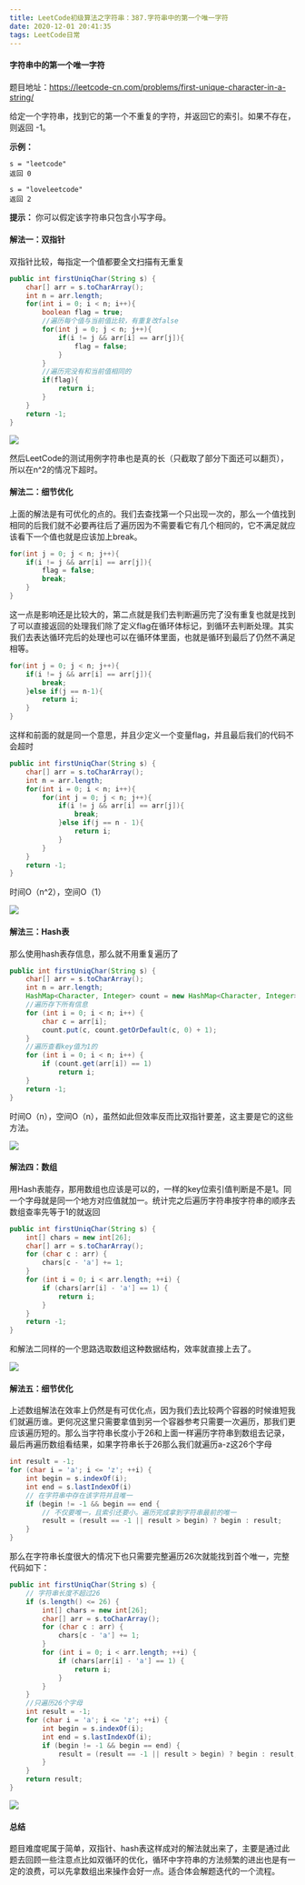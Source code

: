 ```yaml
---
title: LeetCode初级算法之字符串：387.字符串中的第一个唯一字符
date: 2020-12-01 20:41:35
tags: LeetCode日常
---
```


#### 字符串中的第一个唯一字符

题目地址：https://leetcode-cn.com/problems/first-unique-character-in-a-string/

给定一个字符串，找到它的第一个不重复的字符，并返回它的索引。如果不存在，则返回 -1。<!--more-->

 **示例：**

```
s = "leetcode"
返回 0

s = "loveleetcode"
返回 2
```

**提示：** 你可以假定该字符串只包含小写字母。



#### 解法一：双指针 

双指针比较，每指定一个值都要全文扫描有无重复

```java
public int firstUniqChar(String s) {
    char[] arr = s.toCharArray();
    int n = arr.length;
    for(int i = 0; i < n; i++){
        boolean flag = true;
        //遍历每个值与当前值比较，有重复改false
        for(int j = 0; j < n; j++){
            if(i != j && arr[i] == arr[j]){
                flag = false;
            }
        }
        //遍历完没有和当前值相同的
        if(flag){
            return i;
        }
    }
    return -1;
}
```

![](https://gitee.com/Jasper-zh/blogImage/raw/master/%E5%AD%97%E7%AC%A6%E4%B8%B2%E4%B8%AD%E7%9A%84%E7%AC%AC%E4%B8%80%E4%B8%AA%E5%94%AF%E4%B8%80%E5%AD%97%E7%AC%A6/1.png)

然后LeetCode的测试用例字符串也是真的长（只截取了部分下面还可以翻页），所以在n^2的情况下超时。

#### 解法二：细节优化

上面的解法是有可优化的点的。我们去查找第一个只出现一次的，那么一个值找到相同的后我们就不必要再往后了遍历因为不需要看它有几个相同的，它不满足就应该看下一个值也就是应该加上break。

```java
for(int j = 0; j < n; j++){
    if(i != j && arr[i] == arr[j]){
        flag = false;
        break;
    }
}
```

这一点是影响还是比较大的，第二点就是我们去判断遍历完了没有重复也就是找到了可以直接返回的处理我们除了定义flag在循环体标记，到循环去判断处理。其实我们去表达循环完后的处理也可以在循环体里面，也就是循环到最后了仍然不满足相等。

```java
for(int j = 0; j < n; j++){
    if(i != j && arr[i] == arr[j]){
        break;
    }else if(j == n-1){
        return i;
    }
}
```

这样和前面的就是同一个意思，并且少定义一个变量flag，并且最后我们的代码不会超时

```java
public int firstUniqChar(String s) {
    char[] arr = s.toCharArray();
    int n = arr.length;
    for(int i = 0; i < n; i++){
        for(int j = 0; j < n; j++){
    		if(i != j && arr[i] == arr[j]){
       			break;
    		}else if(j == n - 1){
        		return i;
    		}
		}
    }
    return -1;
}
```

时间O（n^2），空间O（1）

![](https://gitee.com/Jasper-zh/blogImage/raw/master/%E5%AD%97%E7%AC%A6%E4%B8%B2%E4%B8%AD%E7%9A%84%E7%AC%AC%E4%B8%80%E4%B8%AA%E5%94%AF%E4%B8%80%E5%AD%97%E7%AC%A6/2.png)



#### 解法三：Hash表

那么使用hash表存信息，那么就不用重复遍历了

```java
public int firstUniqChar(String s) {
    char[] arr = s.toCharArray();
    int n = arr.length;
    HashMap<Character, Integer> count = new HashMap<Character, Integer>();
    //遍历存下所有信息
    for (int i = 0; i < n; i++) {
        char c = arr[i];
        count.put(c, count.getOrDefault(c, 0) + 1);
    }
    //遍历查看key值为1的
    for (int i = 0; i < n; i++) {
        if (count.get(arr[i]) == 1) 
            return i;
    }
    return -1;
}
```

时间O（n），空间O（n），虽然如此但效率反而比双指针要差，这主要是它的这些方法。

![](https://gitee.com/Jasper-zh/blogImage/raw/master/%E5%AD%97%E7%AC%A6%E4%B8%B2%E4%B8%AD%E7%9A%84%E7%AC%AC%E4%B8%80%E4%B8%AA%E5%94%AF%E4%B8%80%E5%AD%97%E7%AC%A6/3.png)



#### 解法四：数组

用Hash表能存，那用数组也应该是可以的，一样的key位索引值判断是不是1。同一个字母就是同一个地方对应值就加一。统计完之后遍历字符串按字符串的顺序去数组查率先等于1的就返回

```java
public int firstUniqChar(String s) {
    int[] chars = new int[26];
    char[] arr = s.toCharArray();
    for (char c : arr) {
        chars[c - 'a'] += 1;
    }
    for (int i = 0; i < arr.length; ++i) {
        if (chars[arr[i] - 'a'] == 1) {
            return i;
        }
    }
    return -1;
}
```

和解法二同样的一个思路选取数组这种数据结构，效率就直接上去了。

![](https://gitee.com/Jasper-zh/blogImage/raw/master/%E5%AD%97%E7%AC%A6%E4%B8%B2%E4%B8%AD%E7%9A%84%E7%AC%AC%E4%B8%80%E4%B8%AA%E5%94%AF%E4%B8%80%E5%AD%97%E7%AC%A6/4.png)



#### 解法五：细节优化

上述数组解法在效率上仍然是有可优化点，因为我们去比较两个容器的时候谁短我们就遍历谁。更何况这里只需要拿值到另一个容器参考只需要一次遍历，那我们更应该遍历短的。那么当字符串长度小于26和上面一样遍历字符串到数组去记录，最后再遍历数组看结果，如果字符串长于26那么我们就遍历a-z这26个字母

```java
int result = -1;
for (char i = 'a'; i <= 'z'; ++i) {
    int begin = s.indexOf(i);
    int end = s.lastIndexOf(i)
    // 在字符串中存在该字符并且唯一
    if (begin != -1 && begin == end {
    	// 不仅要唯一，且索引还要小。遍历完成拿到字符串最前的唯一
    	result = (result == -1 || result > begin) ? begin : result;
    }
}
```

那么在字符串长度很大的情况下也只需要完整遍历26次就能找到首个唯一，完整代码如下：

```java
public int firstUniqChar(String s) {
    // 字符串长度不超过26
    if (s.length() <= 26) {
        int[] chars = new int[26];
        char[] arr = s.toCharArray();
        for (char c : arr) {
            chars[c - 'a'] += 1;
        }
        for (int i = 0; i < arr.length; ++i) {
            if (chars[arr[i] - 'a'] == 1) {
                return i;
            }
        }
    }
    //只遍历26个字母
    int result = -1;
	for (char i = 'a'; i <= 'z'; ++i) {
    	int begin = s.indexOf(i);
    	int end = s.lastIndexOf(i);
    	if (begin != -1 && begin == end) {
   			result = (result == -1 || result > begin) ? begin : result;
   		}
	}
    return result;
}
```

![](https://gitee.com/Jasper-zh/blogImage/raw/master/%E5%AD%97%E7%AC%A6%E4%B8%B2%E4%B8%AD%E7%9A%84%E7%AC%AC%E4%B8%80%E4%B8%AA%E5%94%AF%E4%B8%80%E5%AD%97%E7%AC%A6/5.png)

#### 总结

题目难度呢属于简单，双指针、hash表这样成对的解法就出来了，主要是通过此题去回顾一些注意点比如双循环的优化，循环中字符串的方法频繁的进出也是有一定的浪费，可以先拿数组出来操作会好一点。适合体会解题迭代的一个流程。
